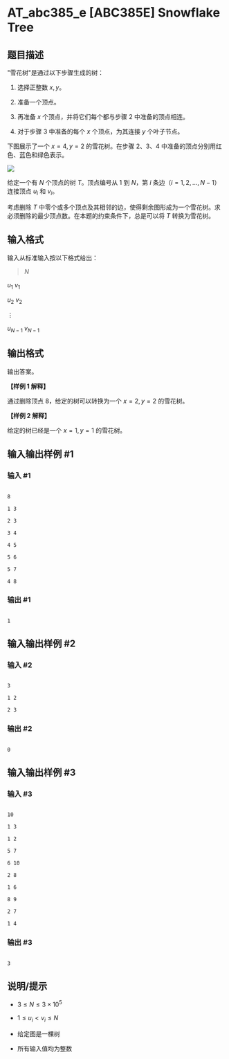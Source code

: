 # AT_abc385_e [ABC385E] Snowflake Tree

## 题目描述

"雪花树"是通过以下步骤生成的树：

1. 选择正整数 $x,y$。
2. 准备一个顶点。
3. 再准备 $x$ 个顶点，并将它们每个都与步骤 2 中准备的顶点相连。
4. 对于步骤 3 中准备的每个 $x$ 个顶点，为其连接 $y$ 个叶子节点。

下图展示了一个 $x=4,y=2$ 的雪花树。在步骤 2、3、4 中准备的顶点分别用红色、蓝色和绿色表示。

![](https://img.atcoder.jp/abc385/b836ca95b1add288731cbe63816da3b1.png)

给定一个有 $N$ 个顶点的树 $T$。顶点编号从 1 到 $N$，第 $i$ 条边（$i=1,2,\dots,N-1$）连接顶点 $u_i$ 和 $v_i$。

考虑删除 $T$ 中零个或多个顶点及其相邻的边，使得剩余图形成为一个雪花树。求必须删除的最少顶点数。在本题的约束条件下，总是可以将 $T$ 转换为雪花树。

## 输入格式

输入从标准输入按以下格式给出：

> $N$  
$u_1$ $v_1$  
$u_2$ $v_2$  
$\vdots$  
$u_{N-1}$ $v_{N-1}$

## 输出格式

输出答案。

**【样例 1 解释】**

通过删除顶点 $8$，给定的树可以转换为一个 $x=2,y=2$ 的雪花树。

**【样例 2 解释】**

给定的树已经是一个 $x=1,y=1$ 的雪花树。

## 输入输出样例 #1

### 输入 #1

```
8
1 3
2 3
3 4
4 5
5 6
5 7
4 8
```

### 输出 #1

```
1
```

## 输入输出样例 #2

### 输入 #2

```
3
1 2
2 3
```

### 输出 #2

```
0
```

## 输入输出样例 #3

### 输入 #3

```
10
1 3
1 2
5 7
6 10
2 8
1 6
8 9
2 7
1 4
```

### 输出 #3

```
3
```

## 说明/提示

- $3 \leq N \leq 3 \times 10^5$
- $1 \leq u_i < v_i \leq N$
- 给定图是一棵树
- 所有输入值均为整数